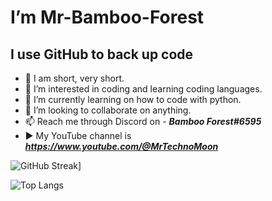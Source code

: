 # I’m Mr-Bamboo-Forest

## I use GitHub to back up code 

- 👤 I am short, very short.
- 👀 I’m interested in coding and learning coding languages.
- 🌱 I’m currently learning on how to code with python.
- 💞️ I’m looking to collaborate on anything. 
- 📫 Reach me through Discord on - ***Bamboo Forest#6595***
- ▶️ My YouTube channel is ***https://www.youtube.com/@MrTechnoMoon***

![GitHub Streak](http://github-readme-streak-stats.herokuapp.com?user=Mr-Bamboo-Forest&theme=dark)]

![Top Langs](https://github-readme-stats.vercel.app/api/top-langs/?username=Mr-Bamboo-Forest&layout=compact&theme=vision-friendly-dark)
